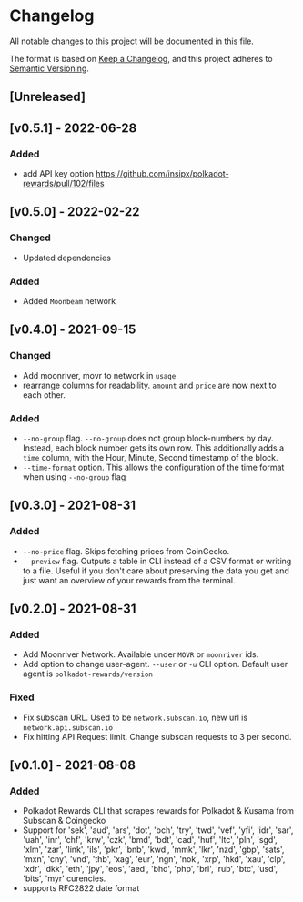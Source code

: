 # Changelog
All notable changes to this project will be documented in this file.

The format is based on [Keep a Changelog](https://keepachangelog.com/en/1.0.0/),
and this project adheres to [Semantic Versioning](https://semver.org/spec/v2.0.0.html).

## [Unreleased]

## [v0.5.1] - 2022-06-28
### Added
- add API key option https://github.com/insipx/polkadot-rewards/pull/102/files

## [v0.5.0] - 2022-02-22
### Changed
- Updated dependencies
### Added
- Added `Moonbeam` network

## [v0.4.0] - 2021-09-15
### Changed
- Add moonriver, movr to network in `usage`
- rearrange columns for readability. `amount` and `price` are now next to each other.

### Added
- `--no-group` flag. `--no-group` does not group block-numbers by day. Instead, each block number gets
its own row. This additionally adds a `time` column, with the Hour, Minute, Second timestamp of the block.
- `--time-format` option. This allows the configuration of the time format when using `--no-group` flag

## [v0.3.0] - 2021-08-31
### Added
- `--no-price` flag. Skips fetching prices from CoinGecko.
- `--preview` flag. Outputs a table in CLI instead of a CSV format or writing to a file. Useful if you don't care about
  preserving the data you get and just want an overview of your rewards from the terminal.

## [v0.2.0] - 2021-08-31
### Added
- Add Moonriver Network. Available under `MOVR` or `moonriver` ids.
- Add option to change user-agent. `--user` or `-u` CLI option. Default user agent is `polkadot-rewards/version`

### Fixed
- Fix subscan URL. Used to be `network.subscan.io`, new url is `network.api.subscan.io`
- Fix hitting API Request limit. Change subscan requests to 3 per second.

## [v0.1.0] - 2021-08-08
### Added
- Polkadot Rewards CLI that scrapes rewards for Polkadot & Kusama from Subscan & Coingecko
- Support for 'sek', 'aud', 'ars', 'dot', 'bch', 'try', 'twd', 'vef', 'yfi', 'idr', 'sar', 'uah', 'inr', 'chf', 'krw', 'czk', 'bmd', 'bdt', 'cad', 'huf', 'ltc', 'pln', 'sgd', 'xlm', 'zar', 'link', 'ils', 'pkr', 'bnb', 'kwd', 'mmk', 'lkr', 'nzd', 'gbp', 'sats', 'mxn', 'cny', 'vnd', 'thb', 'xag', 'eur', 'ngn', 'nok', 'xrp', 'hkd', 'xau', 'clp', 'xdr', 'dkk', 'eth', 'jpy', 'eos', 'aed', 'bhd', 'php', 'brl', 'rub', 'btc', 'usd', 'bits', 'myr' curencies.
- supports RFC2822 date format
